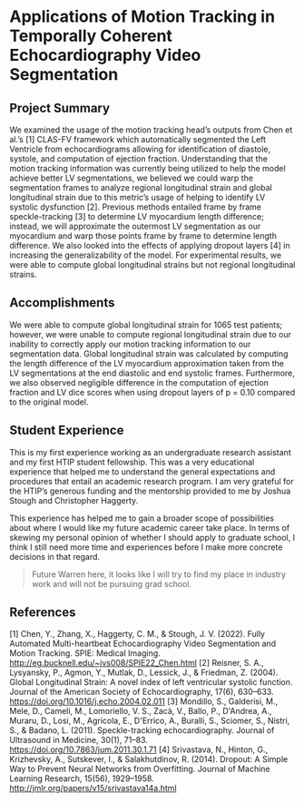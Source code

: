 # Applications of Motion Tracking in Temporally Coherent Echocardiography Video Segmentation

## Project Summary
We examined the usage of the motion tracking head’s outputs from Chen et al.’s [1] CLAS-FV framework which automatically segmented the Left Ventricle from echocardiograms allowing for identification of diastole, systole, and computation of ejection fraction. Understanding that the motion tracking information was currently being utilized to help the model achieve better LV segmentations, we believed we could warp the segmentation frames to analyze regional longitudinal strain and global longitudinal strain due to this metric’s usage of helping to identify LV systolic dysfunction [2]. Previous methods entailed frame by frame speckle-tracking [3] to determine LV myocardium length difference; instead, we will approximate the outermost LV segmentation as our myocardium and warp those points frame by frame to determine length difference. We also looked into the effects of applying dropout layers [4] in increasing the generalizability of the model. For experimental results, we were able to compute global longitudinal strains but not regional longitudinal strains.

## Accomplishments
We were able to compute global longitudinal strain for 1065 test patients; however, we were unable to compute regional longitudinal strain due to our inability to correctly apply our motion tracking information to our segmentation data. Global longitudinal strain was calculated by computing the length difference of the LV myocardium approximation taken from the LV segmentations at the end diastolic and end systolic frames. Furthermore, we also observed negligible difference in the computation of ejection fraction and LV dice scores when using dropout layers of p = 0.10 compared to the original model. 

## Student Experience
This is my first experience working as an undergraduate research assistant and my first HTIP student fellowship. This was a very educational experience that helped me to understand the general expectations and procedures that entail an academic research program. I am very grateful for the HTIP’s generous funding and the mentorship provided to me by Joshua Stough and Christopher Haggerty. 

This experience has helped me to gain a broader scope of possibilities about where I would like my future academic career take place. In terms of skewing my personal opinion of whether I should apply to graduate school, I think I still need more time and experiences before I make more concrete decisions in that regard.

> Future Warren here, it looks like I will try to find my place in industry work and will not be pursuing grad school.

## References
[1] Chen, Y., Zhang, X., Haggerty, C. M., & Stough, J. V. (2022). Fully Automated Multi-heartbeat Echocardiography Video Segmentation and Motion Tracking. SPIE: Medical Imaging. http://eg.bucknell.edu/~jvs008/SPIE22_Chen.html
[2] Reisner, S. A., Lysyansky, P., Agmon, Y., Mutlak, D., Lessick, J., & Friedman, Z. (2004). Global Longitudinal Strain: A novel index of left ventricular systolic function. Journal of the American Society of Echocardiography, 17(6), 630–633. https://doi.org/10.1016/j.echo.2004.02.011 
[3] Mondillo, S., Galderisi, M., Mele, D., Cameli, M., Lomoriello, V. S., Zacà, V., Ballo, P., D'Andrea, A., Muraru, D., Losi, M., Agricola, E., D'Errico, A., Buralli, S., Sciomer, S., Nistri, S., & Badano, L. (2011). Speckle-tracking echocardiography. Journal of Ultrasound in Medicine, 30(1), 71–83. https://doi.org/10.7863/jum.2011.30.1.71
[4] Srivastava, N., Hinton, G., Krizhevsky, A., Sutskever, I., & Salakhutdinov, R. (2014). Dropout: A Simple Way to Prevent Neural Networks from Overfitting. Journal of Machine Learning Research, 15(56), 1929–1958. http://jmlr.org/papers/v15/srivastava14a.html 
